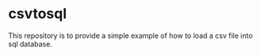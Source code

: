 # csvtosql
This repository is to provide a simple example of how to load a csv file into sql database.
